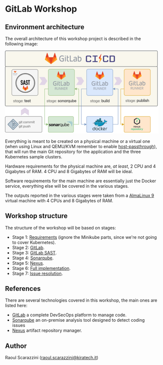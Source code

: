 # GitLab Workshop

## Environment architecture

The overall architecture of this workshop project is described in the following
image:

![GitLab Workshop Architecture](images/GitLab-Pipeline.drawio.png)

Everything is meant to be created on a physical machine or a virtual one (when
using Linux and QEMU/KVM remember to enable [host-passthrough](https://qemu-project.gitlab.io/qemu/system/qemu-cpu-models.html#libvirt-guest-xml)),
that will run the main Git repository for the application and the three
Kubernetes sample clusters.

Hardware requirements for the physical machine are, *at least*, 2 CPU and 4
Gigabytes of RAM. 4 CPU and 8 Gigabytes of RAM will be ideal.

Software requirements for the main machine are essentially just the Docker
service, everything else will be covered in the various stages.

The outputs reported in the various stages were taken from a [AlmaLinux 9](https://repo.almalinux.org/almalinux/9/cloud/x86_64/images/AlmaLinux-9-GenericCloud-latest.x86_64.qcow2)
virtual machine with 4 CPUs and 8 Gigabytes of RAM.

## Workshop structure

The structure of the workshop will be based on stages:

- Stage 1: [Requirements](../../Building-Castles/DevSecOps-Pipeline-Requirements.md)
  (ignore the Minikube parts, since we're not going to cover Kubernetes).
- Stage 2: [GitLab](../../Building-Castles/DevSecOps-Pipeline-GitLab.md).
- Stage 3: [GitLab SAST](../../Building-Castles/DevSecOps-Pipeline-GitLab-SAST.md).
- Stage 4: [Sonarqube](../../Building-Castles/DevSecOps-Pipeline-SonarQube.md).
- Stage 5: [Nexus](../../Building-Castles/DevSecOps-Pipeline-Nexus.md).
- Stage 6: [Full implementation](../../Building-Castles/DevSecOps-Pipeline-Full-Implementation.md).
- Stage 7: [Issue resolution](Stage-7-Issue-Resolution.md).

## References

There are several technologies covered in this workshop, the main ones are
listed here:

- [GitLab](https://gitlab.com/) a complete DevSecOps platform to manage code.
- [Sonarqube](hhttps://www.sonarsource.com/products/sonarqube) an on-premise
  analysis tool designed to detect coding issues
- [Nexus](https://www.sonatype.com/products/sonatype-nexus-repository) artifact
  repository manager.

## Author

Raoul Scarazzini ([raoul.scarazzini@kiratech.it](mailto:raoul.scarazzini@kiratech.it))
